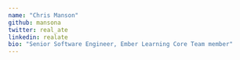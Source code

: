 ```yaml
---
name: "Chris Manson"
github: mansona
twitter: real_ate
linkedin: realate
bio: "Senior Software Engineer, Ember Learning Core Team member"
---
```

